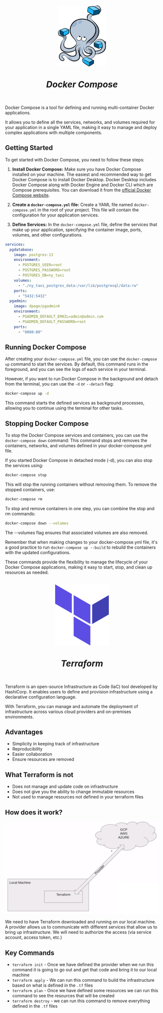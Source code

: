 <br />
<div align="center">
  <a href="#">
    <img src="./assets/docker_compose.png" height="200" alt="Postgres Logo">
  </a>

<h1 align = "center">
<b><i>Docker Compose</i></b>
</h1>

  <p align="center">
  </p>
</div>
<br />

Docker Compose is a tool for defining and running multi-container Docker applications.

It allows you to define all the services, networks, and volumes required for your application in a single YAML file,
making it easy to manage and deploy complex applications with multiple components.

## Getting Started

To get started with Docker Compose, you need to follow these steps:

1. **Install Docker Compose:**
   Make sure you have Docker Compose installed on your machine. The easiest and recommended way to get Docker Compose
   is to install Docker Desktop. Docker Desktop includes Docker Compose along with Docker Engine and Docker CLI which
   are Compose prerequisites.
   You can download it from the [official Docker Compose website](https://docs.docker.com/compose/install/).


2. **Create a `docker-compose.yml` file:**
   Create a YAML file named `docker-compose.yml` in the root of your project. This file will contain the configuration
   for your application services.

3. **Define Services:**
   In the `docker-compose.yml` file, define the services that make up your application, specifying the container image,
   ports, volumes, and other configurations.

  ```yaml
  services:
    pgdatabase:
      image: postgres:13
      environment:
        - POSTGRES_USER=root
        - POSTGRES_PASSWORD=root
        - POSTGRES_DB=ny_taxi
      volumes:
        - "./ny_taxi_postgres_data:/var/lib/postgresql/data:rw"
      ports:
        - "5432:5432"
    pgadmin:
      image: dpage/pgadmin4
      environment:
        - PGADMIN_DEFAULT_EMAIL=admin@admin.com
        - PGADMIN_DEFAULT_PASSWORD=root
      ports:
        - "8080:80"
  ```

## Running Docker Compose

After creating your `docker-compose.yml` file, you can use the `docker-compose up` command to start the services. By
default, this command runs in the foreground, and you can see the logs of each service in your terminal.

However, if you want to run Docker Compose in the background and detach from the terminal, you can use the `-d`
or `--detach` flag:

```bash
docker-compose up -d
```

This command starts the defined services as background processes, allowing you to continue using the terminal
for other tasks.

## Stopping Docker Compose

To stop the Docker Compose services and containers, you can use the `docker-compose down` command:
This command stops and removes the containers, networks, and volumes defined in your docker-compose.yml file.

If you started Docker Compose in detached mode (-d), you can also stop the services using:

```bash
docker-compose stop
```

This will stop the running containers without removing them. To remove the stopped containers, use:

```bash
docker-compose rm
```

To stop and remove containers in one step, you can combine the stop and rm commands:

```bash
docker-compose down --volumes
```

The --volumes flag ensures that associated volumes are also removed.

Remember that when making changes to your docker-compose.yml file, it's a good practice to run
`docker-compose up --build` to rebuild the containers with the updated configurations.

These commands provide the flexibility to manage the lifecycle of your Docker Compose applications,
making it easy to start, stop, and clean up resources as needed.


<br />
<div align="center">
  <a href="#">
    <img src="./assets/terraform.svg" height="200" alt="Terraform Logo">
  </a>

<h1 align = "center">
<b><i>Terraform</i></b>
</h1>

  <p align="center">
  </p>
</div>
<br />

Terraform is an open-source Infrastructure as Code (IaC) tool developed by HashiCorp.
It enables users to define and provision infrastructure using a declarative configuration language.

With Terraform, you can manage and automate the deployment of infrastructure across various cloud providers and
on-premises environments.

## Advantages

- Simplicity in keeping track of infrastructure
- Reproducibility
- Easier collaboration
- Ensure resources are removed

## What Terraform is not

- Does not manage and update code on infrastructure
- Does not give you the ability to change immutable resources
- Not used to manage resources not defined in your terraform files

## How does it work?

![Terraform Diagram](assets/terraform_illustration.png)

We need to have Terraform downloaded and running on our local machine. A provider allows us to communicate with
different services that allow us to bring up infrastructure. We will need to authorize the access (via service account,
access token, etc.)

## Key Commands

- `terraform init` - Once we have defined the provider when we run this command it is going to go out and get that code
  and bring it to our local machine
- `terraform apply` - We can run this command to build the infrastructure based on what is defined in the `.tf` files
- `terraform plan` - Once we have defined some resources we can run this command to see the resources that will be
  created
- `terraform destroy` - we can run this command to remove everything defined in the `.tf` files
